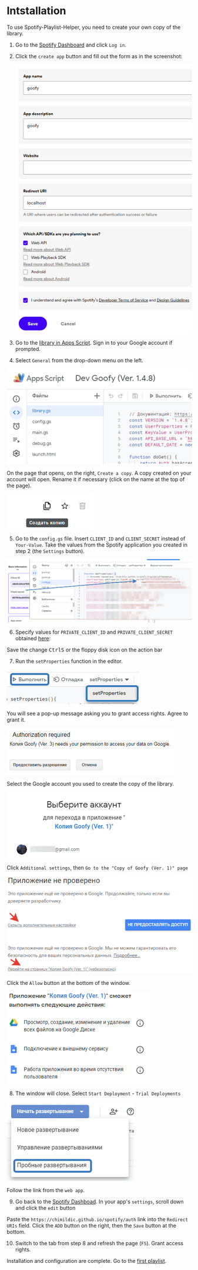 # Intstallation

To use Spotify-Playlist-Helper, you need to create your own copy of the library. 

1. Go to the [Spotify Dashboard](https://developer.spotify.com/dashboard/) and click `Log in`.

2. Click the `create app` button and fill out the form as in the screenshot:

   ![Create an app](img/install-step-create-app.png ':size=40%')

3. Go to the [library in Apps Script](https://script.google.com/d/1DnC4H7yjqPV2unMZ_nmB-1bDSJT9wQUJ7Wq-ijF4Nc7Fl3qnbT0FkPSr/edit?usp=sharing). Sign in to your Google account if prompted.

4. Select `General` from the drop-down menu on the left.

![Open menu](/docs/img/general-property.gif ':size=60%')

On the page that opens, on the right, `Create a copy`. A copy created on your account will open. Rename it if necessary (click on the name at the top of the page).

![Create a copy](/docs/img/install-step-copy.png)

5. Go to the `config.gs` file. Insert `CLIENT_ID` and `CLIENT_SECRET` instead of `Your-Value`. Take the values ​​​​from the Spotify application you created in step 2 (the `Settings` button).

![Client ID and Client Secret](/docs/img/install-step-client-id2.png)

6. Specify values ​​for `PRIVATE_CLIENT_ID` and `PRIVATE_CLIENT_SECRET` obtained [here](https://script.google.com/macros/s/AKfycbwwDT25i71nYAk1aICxnrXfFVDzctcmhRMqzugjEkpqmUWjGATAbMOCL5aqvlPXOIq4/exec):

Save the change <kbd>Ctrl</kbd><kbd>S</kbd> or the floppy disk icon on the action bar

7. Run the `setProperties` function in the editor.

![run setProperties](/docs/img/install-run-setProperties.png)

You will see a pop-up message asking you to grant access rights. Agree to grant it.

![request for rights](/docs/img/install-permission-request.png ':size=50%')

Select the Google account you used to create the copy of the library.

![Select account](/docs/img/install-step-account.png)

Click `Additional settings`, then `Go to the "Copy of Goofy (Ver. 1)" page`

![Select account](/docs/img/install-step-warning.png ':size=50%')

Click the `Allow` button at the bottom of the window.

![Select account](/docs/img/install-step-grant-permissions.png)

8. The window will close. Select `Start Deployment` - `Trial Deployments`

![Deploy Web App](/docs/img/install-step-webapp.png ':size=40%')

Follow the link from the `web app`.

9. Go back to the [Spotify Dashboad](https://developer.spotify.com/dashboard/). In your app's `settings`, scroll down and click the `edit` button

Paste the `https://chimildic.github.io/spotify/auth` link into the `Redirect URIs` field. Click the `ADD` button on the right, then the `Save` button at the bottom.

10. Switch to the tab from step 8 and refresh the page (`F5`). Grant access rights.

Installation and configuration are complete. Go to the [first playlist](/first-playlist).
